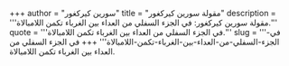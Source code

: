 +++
author = "سورين كيركغور"
title = "مقولة سورين كيركغور"
description = '''مقولة سورين كيركغور: في الجزء السفلي من العداء بين الغرباء تكمن اللامبالاة.'''
quote = '''في الجزء السفلي من العداء بين الغرباء تكمن اللامبالاة.'''
slug = '''في-الجزء-السفلي-من-العداء-بين-الغرباء-تكمن-اللامبالاة'''
+++
في الجزء السفلي من العداء بين الغرباء تكمن اللامبالاة.
